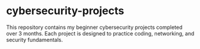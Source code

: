 # cybersecurity-projects
This repository contains my beginner cybersecurity projects completed over 3 months.   Each project is designed to practice coding, networking, and security fundamentals.
